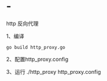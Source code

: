 # -
http 反向代理

1、编译

    go build http_proxy.go
    
2、配置http_proxy.config

3、运行
  ./http_proxy http_proxy.config

